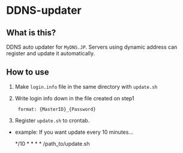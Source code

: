 # DDNS-updater

## What is this?

DDNS auto updater for `MyDNS.JP`. Servers using dynamic address can register and update it automatically. 

## How to use

1. Make `login.info` file in the same directory with `update.sh`
2. Write login info down in the file created on step1

        format: {MasterID}_{Password}

3. Register `update.sh` to crontab.
  - example: If you want update every 10 minutes...

	*/10 * * * * /path_to/update.sh
